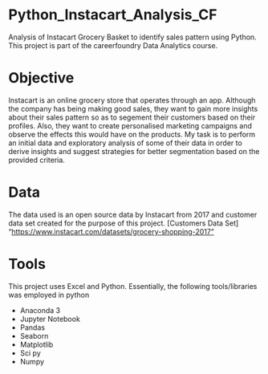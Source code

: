 # Python_Instacart_Analysis_CF
Analysis of Instacart Grocery Basket to identify sales pattern using Python. This project is part of the careerfoundry Data Analytics course.


#  Objective
Instacart is an online grocery store that operates through an app. Although the company has being making good sales, they want to gain more insights about their sales pattern so as to segement their customers based on their profiles. Also, they want to create personalised marketing campaigns and observe the effects this would have on the products.
My task is to perform an initial data and exploratory analysis of some of their data in order to derive insights and suggest strategies for better segmentation based on the provided criteria.


# Data
The data used is an open source data by Instacart from 2017 and customer data set created for the purpose of this project.
[Customers Data Set]
“https://www.instacart.com/datasets/grocery-shopping-2017”


# Tools
This project uses Excel and Python. Essentially, the following tools/libraries was employed in python
* Anaconda 3
* Jupyter Notebook
* Pandas
* Seaborn
* Matplotlib
* Sci py
* Numpy
